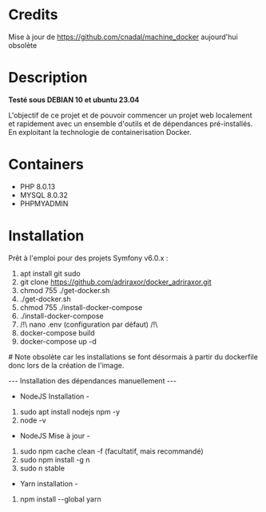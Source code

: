 # Credits 

Mise à jour de https://github.com/cnadal/machine_docker aujourd'hui obsolète  

# Description 

**Testé sous DEBIAN 10 et ubuntu 23.04**

L'objectif de ce projet et de pouvoir commencer un projet web localement et rapidement avec un ensemble d'outils et de dépendances pré-installés. En exploitant la technologie de containerisation Docker. 

# Containers 

- PHP 8.0.13 
- MYSQL 8.0.32
- PHPMYADMIN

# Installation 

Prêt à l'emploi pour des projets Symfony v6.0.x : 

1) apt install git sudo
2) git clone https://github.com/adriraxor/docker_adriraxor.git
3) chmod 755 ./get-docker.sh 
4) ./get-docker.sh
5) chmod 755 ./install-docker-compose
6) ./install-docker-compose 
7) /!\ nano .env (configuration par défaut) /!\
8) docker-compose build
9) docker-compose up -d

# Note obsolète car les installations se font désormais à partir du dockerfile donc lors de la création de l'image. 

--- Installation des dépendances manuellement ---

- NodeJS Installation - 

1) sudo apt install nodejs npm -y
2) node -v

- NodeJS Mise à jour - 

1) sudo npm cache clean -f (facultatif, mais recommandé) 
2) sudo npm install -g n
3) sudo n stable

- Yarn installation - 

1) npm install --global yarn

